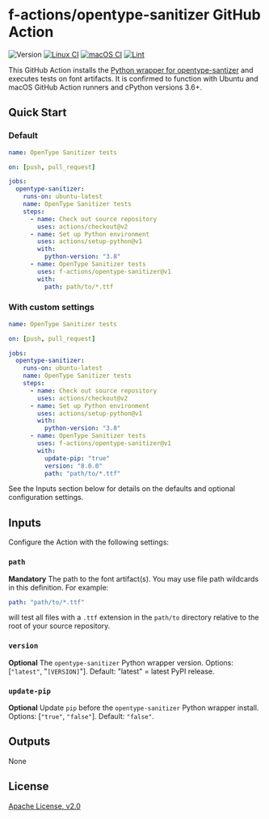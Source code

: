 # f-actions/opentype-sanitizer GitHub Action

![Version](https://img.shields.io/github/v/release/f-actions/opentype-sanitizer?sort=semver)
[![Linux CI](https://github.com/f-actions/opentype-sanitizer/workflows/Linux%20CI/badge.svg)](https://github.com/f-actions/opentype-sanitizer/actions?query=workflow%3A%22Linux+CI%22)
[![macOS CI](https://github.com/f-actions/opentype-sanitizer/workflows/macOS%20CI/badge.svg)](https://github.com/f-actions/opentype-sanitizer/actions?query=workflow%3A%22macOS+CI%22)
[![Lint](https://github.com/f-actions/opentype-sanitizer/workflows/Lint/badge.svg)](https://github.com/f-actions/opentype-sanitizer/actions?query=workflow%3ALint)

This GitHub Action installs the [Python wrapper for opentype-santizer](https://github.com/googlefonts/ots-python) and executes tests on font artifacts. It is confirmed to function with Ubuntu and macOS GitHub Action runners and cPython versions 3.6+.

## Quick Start

### Default

```yaml
name: OpenType Sanitizer tests

on: [push, pull_request]

jobs:
  opentype-sanitizer:
    runs-on: ubuntu-latest
    name: OpenType Sanitizer tests
    steps:
      - name: Check out source repository
        uses: actions/checkout@v2
      - name: Set up Python environment
        uses: actions/setup-python@v1
        with:
          python-version: "3.8"
      - name: OpenType Sanitizer tests
        uses: f-actions/opentype-sanitizer@v1
        with:
          path: path/to/*.ttf
```

### With custom settings

```yaml
name: OpenType Sanitizer tests

on: [push, pull_request]

jobs:
  opentype-sanitizer:
    runs-on: ubuntu-latest
    name: OpenType Sanitizer tests
    steps:
      - name: Check out source repository
        uses: actions/checkout@v2
      - name: Set up Python environment
        uses: actions/setup-python@v1
        with:
          python-version: "3.8"
      - name: OpenType Sanitizer tests
        uses: f-actions/opentype-sanitizer@v1
        with:
          update-pip: "true"
          version: "8.0.0"
          path: "path/to/*.ttf"
```

See the Inputs section below for details on the defaults and optional configuration settings.

## Inputs

Configure the Action with the following settings:

### `path`

**Mandatory** The path to the font artifact(s). You may use file path wildcards in this definition.  For example:

```yaml
path: "path/to/*.ttf"
```

will test all files with a `.ttf` extension in the `path/to` directory relative to the root of your source repository.

### `version`

**Optional** The `opentype-sanitizer` Python wrapper version. Options: [`"latest"`, "`[VERSION]`"]. Default: "latest" = latest PyPI release.

### `update-pip`

**Optional** Update `pip` before the `opentype-sanitizer` Python wrapper install. Options: [`"true"`, `"false"`]. Default: `"false"`.

## Outputs

None

## License

[Apache License, v2.0](LICENSE)
